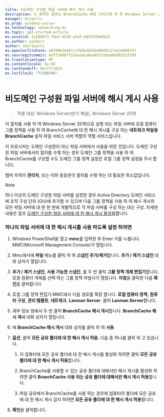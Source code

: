 ```yaml
---
title: 비도메인 구성원 파일 서버에 해시 게시 사용
description: 이 항목은 일부는 BranchCache 배포 가이드에 대 한 Windows Server 2016, 지사에 WAN 대역폭 사용량을 최적화 하기 위해 분산 및 호스트 캐시 모드로 BranchCache를 배포 하는 방법을 보여 주는
manager: brianlic
ms.prod: windows-server
ms.technology: networking-bc
ms.topic: get-started-article
ms.assetid: 11584b73-f9e2-4530-afa5-b8df970e6b24
ms.author: pashort
author: shortpatti
ms.openlocfilehash: e870863b497c17b4b56265d99d91274e34690767
ms.sourcegitcommit: 6aff3d88ff22ea141a6ea6572a5ad8dd6321f199
ms.translationtype: MT
ms.contentlocale: ko-KR
ms.lasthandoff: 09/27/2019
ms.locfileid: "71356540"
---
```

# <a name="enable-hash-publication-for-non-domain-member-file-servers"></a>비도메인 구성원 파일 서버에 해시 게시 사용

>적용 대상: Windows Server(반기 채널), Windows Server 2016

이 절차를 사용 하 여 Windows Server 2016으로 실행 되는 파일 서버에 로컬 컴퓨터 그룹 정책을 사용 하 여 BranchCache에 대 한 해시 게시를 구성 하는 **네트워크 파일용 BranchCache** 설치 파일 서비스 서버 역할의 역할 서비스입니다.  
  
이 프로시저는 도메인 구성원이 아닌 파일 서버에서 사용을 위한 것입니다. 도메인 구성원 파일 서버에서이 절차를 수행 하는 경우 도메인 그룹 정책을 사용 하 여 BranchCache를 구성할 수도 도메인 그룹 정책 설정은 로컬 그룹 정책 설정을 무시 합니다.  
  
멤버 자격이 **관리자**, 또는 이와 동등한이 절차를 수행 하는 데 필요한 최소값입니다.  
  
> [!NOTE]  
> 하나 이상의 도메인 구성원 파일 서버를 설정한 경우 Active Directory 도메인 서비스에 조직 구성 단위 (OU)에 추가할 수 있으며 다음 그룹 정책을 사용 하 여 해시 게시의 모든 파일 서버에 대 한 한 번에 개별적으로 각 파일 서버를 구성 하는 대신 구성. 자세한 내용은 참조 [도메인 구성원 파일 서버에 대 한 해시 게시 활성화](../../branchcache/deploy/Enable-Hash-Publication-for-Domain-Member-File-Servers.md)합니다.  
  
### <a name="to-enable-hash-publication-for-one-file-server"></a>하나의 파일 서버에 대 한 해시 게시를 사용 하도록 설정 하려면  
  
1.  Windows PowerShell을 열고 **mmc**를 입력한 후 Enter 키를 누릅니다. MMC(Microsoft Management Console)가 열립니다.  
  
2.  Mmc에서에 **파일** 메뉴를 클릭 하 여 **스냅인 추가/제거**합니다. **추가 / 제거 스냅인** 대화 상자가 열립니다.  
  
3.  **추가 / 제거 스냅인**,  **사용 가능한 스냅인**, 를 두 번 클릭 **그룹 정책 개체 편집기**합니다. 로컬 컴퓨터 개체를 선택 하는 그룹 정책 마법사가 열립니다. **마침**을 클릭한 다음 **확인**을 클릭합니다.  
  
4.  로컬 그룹 정책 편집기 MMC에서 다음 경로를 확장 합니다. **로컬 컴퓨터 정책**, **컴퓨터 구성**, **관리 템플릿**, **네트워크**, **Lanman Server**. 클릭 **Lanman Server**합니다.  
  
5.  세부 정보 창에서 두 번 클릭 **BranchCache 해시 게시**합니다. **BranchCache 해시 게시** 대화 상자가 열립니다.  
  
6.  에 **BranchCache 해시 게시** 대화 상자를 클릭 하 여 **사용**.  
  
7.  **옵션**, 클릭 **모든 공유 폴더에 대 한 해시 게시 허용**, 다음 중 하나를 클릭 하 고 있습니다.  
  
    1.  이 컴퓨터에 모든 공유 폴더에 대 한 해시 게시를 활성화 하려면 클릭 **모든 공유 폴더에 대 한 해시 게시 허용**합니다.  
  
    2.  BranchCache를 사용할 수 있는 공유 폴더에 대해서만 해시 게시를 활성화 하려면 클릭 **BranchCache 사용 되는 공유 폴더에 대해서만 해시 게시 허용**합니다.  
  
    3.  파일 공유에서 BranchCache를 사용 하는 경우에 컴퓨터의 폴더에 모든 공유에 대 한 해시 게시 금지 하려면 **모든 공유 폴더에 대 한 해시 게시 허용**합니다.  
  
8.  **확인**을 클릭합니다.  
  


